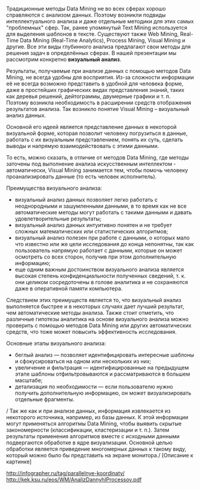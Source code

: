 Традиционные методы Data Mining не во всех сферах хорошо справляются с анализом данных. Поэтому возникли подвиды интеллектуального анализа и даже отдельные методики для этих самых "проблемных" сфер. Так, ранее упомянутый Text Mining используется для выделения шаблонов в тексте. Существуют также Web Mining, Real-Time Data Mining (Real-Time Analytics), Process Mining, Visual Mining и другие. Все эти виды глубинного анализа предлагают свои методы для решения задач в определённых сферах. В нашей презентации мы рассмотрим конкретно **визуальный анализ**.

Результаты, получаемые при анализе данных с помощью методов Data Mining, не всегда удобны для восприятия. Из-за сложности информации её не всегда возможно представить в удобной для человека форме, даже в простейших графических видах представления знаний, таких как деревья решений, дейтограммы, двумерные графики и т. п. Поэтому возникла необходимость в расширении средств отображения результатов анализа. Так возникло понятие Visual Mining – визуальный анализ данных.

Основной его идеей является представление данных в некоторой визуальной форме, которая позволит человеку погрузиться в данные, работать с их визуальным представлением, понять их суть, сделать выводы и напрямую взаимодействовать с этими данными. 

То есть, можно сказать, в отличие от методов Data Mining, где методы заточены под выполнение анализа искусственным интеллектом - автоматически, Visual Mining занимается тем, чтобы помочь человеку проанализировать данные (то есть человек исполнитель). 

Преимущества визуального анализа:
* визуальный анализ данных позволяет легко работать с неоднородными и зашумленными данными, в то время как не все автоматические методы могут работать с такими данными и давать удовлетворительные результаты;
* визуальный анализ данных интуитивно понятен и не требует сложных математических или статистических алгоритмов;
* визуальный анализ полезен при работе с данными, о которых мало что известно или же цели исследования до конца непонятны, так как пользователь напрямую работает с данными, которые он может осмотреть со всех сторон, получив при этом дополнительную информацию;
* еще одним важным достоинством визуального анализа является высокая степень конфиденциальности полученных сведений, т. к. они целиком сосредоточены в голове аналитика и не сохраняются даже в оперативной памяти компьютера.

Следствием этих преимуществ является то, что визуальный анализ выполняется быстрее и в некоторых случаях дает лучший результат, чем автоматические методы анализа. Также стоит отметить, что различные гипотезы аналитика на основе визуального анализа можно проверить с помощью методов Data Mining или других автоматических средств, что тоже может повысить эффективность исследования.

Основные этапы визуального анализа:
* беглый анализ — позволяет идентифицировать интересные шаблоны и сфокусироваться на одном или нескольких из них; 
* увеличение и фильтрация — идентифицированные на предыдущем этапе шаблоны отфильтровываются и рассматриваются в большем масштабе;
* детализация по необходимости — если пользователю нужно получить дополнительную информацию, он может визуализировать отдельные фрагменты.

/ Так же как и при анализе данных, информация извлекается из некоторого источника, например, из базы данных. К этой информации могут применяться алгоритмы Data Mining, чтобы выявить скрытые закономерности (классификации, кластеризации и т. п.). Затем результаты применения алгоритмов вместе с исходными данными подвергаются обработке в ядре визуализации. Основной целью обработки является приведение многомерных данных к такому виду, который можно было бы представить на экране монитора./ [Описание к картинке]
 

http://infographer.ru/tag/parallelnye-koordinaty/
http://kek.ksu.ru/eos/WM/AnalizDannyhIProcessov.pdf

